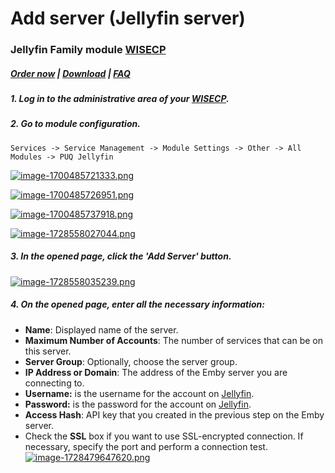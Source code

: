 # Add server (Jellyfin server)

### Jellyfin Family module **[WISECP](https://puqcloud.com/link.php?id=78)** 

##### [Order now](https://puqcloud.com/index.php?rp=/store/wisecp-module-jellyfin-family) | [Download](https://download.puqcloud.com/WISECP/Product/PUQ_WISECP-Jellyfin-Family/) | [FAQ](https://faq.puqcloud.com/)

##### 1. Log in to the administrative area of your **[WISECP](https://puqcloud.com/link.php?id=78)**.

##### 2. Go to module configuration.

```
Services -> Service Management -> Module Settings -> Other -> All Modules -> PUQ Jellyfin
```

[![image-1700485721333.png](https://doc.puq.info/uploads/images/gallery/2023-11/scaled-1680-/image-1700485721333.png)](https://doc.puq.info/uploads/images/gallery/2023-11/image-1700485721333.png)

[![image-1700485726951.png](https://doc.puq.info/uploads/images/gallery/2023-11/scaled-1680-/image-1700485726951.png)](https://doc.puq.info/uploads/images/gallery/2023-11/image-1700485726951.png)

[![image-1700485737918.png](https://doc.puq.info/uploads/images/gallery/2023-11/scaled-1680-/image-1700485737918.png)](https://doc.puq.info/uploads/images/gallery/2023-11/image-1700485737918.png)

[![image-1728558027044.png](https://doc.puq.info/uploads/images/gallery/2024-10/scaled-1680-/image-1728558027044.png)](https://doc.puq.info/uploads/images/gallery/2024-10/image-1728558027044.png)

##### 3. In the opened page, click the '**Add Server**' button.

[![image-1728558035239.png](https://doc.puq.info/uploads/images/gallery/2024-10/scaled-1680-/image-1728558035239.png)](https://doc.puq.info/uploads/images/gallery/2024-10/image-1728558035239.png)

##### 4. On the opened page, enter all the necessary information:

- **Name**: Displayed name of the server.
- **Maximum Number of Accounts**: The number of services that can be on this server.
- **Server Group**: Optionally, choose the server group.
- **IP Address or Domain**: The address of the Emby server you are connecting to.
- **Username:** is the username for the account on [Jellyfin](https://jellyfin.org/).
- **Password:** is the password for the account on [Jellyfin](https://jellyfin.org/).
- **Access Hash**: API key that you created in the previous step on the Emby server.
- Check the **SSL** box if you want to use SSL-encrypted connection. If necessary, specify the port and perform a connection test.  
    [![image-1728479647620.png](https://doc.puq.info/uploads/images/gallery/2024-10/scaled-1680-/image-1728479647620.png)](https://doc.puq.info/uploads/images/gallery/2024-10/image-1728479647620.png)